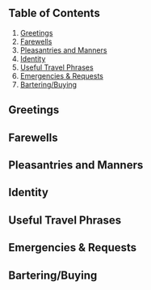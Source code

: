 ## Table of Contents
1. [Greetings](#greetings)
2. [Farewells](#farewells)
3. [Pleasantries and Manners](#manners)
4. [Identity](#identiy)
5. [Useful Travel Phrases](#travel)
6. [Emergencies & Requests](#emergency)
7. [Bartering/Buying](#bartering)

<a id="greetings"></a>
## Greetings

<a id="farwells"></a>
## Farewells

<a id="manners"></a>
## Pleasantries and Manners

<a id="identity"></a>
## Identity

<a id="travel"></a>
## Useful Travel Phrases

<a id="emergency"></a>
## Emergencies & Requests

<a id="bartering"></a>
## Bartering/Buying

